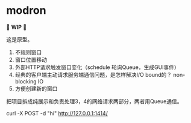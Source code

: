 # modron

🚧 **WIP** 🚧

这是原型。

1. 不规则窗口
2. 窗口位置移动
3. 外部HTTP请求触发窗口变化（schedule 轮询Queue，生成GUI事件）
4. 经典的客户端主动请求服务端通信问题，是怎样解决I/O bound的？ non-blocking IO
5. 方便创建新的窗口

把项目拆成纯展示和负责处理3，4的网络请求两部分，两者用Queue通信。

curl -X POST -d "hi" http://127.0.0.1:1414/
